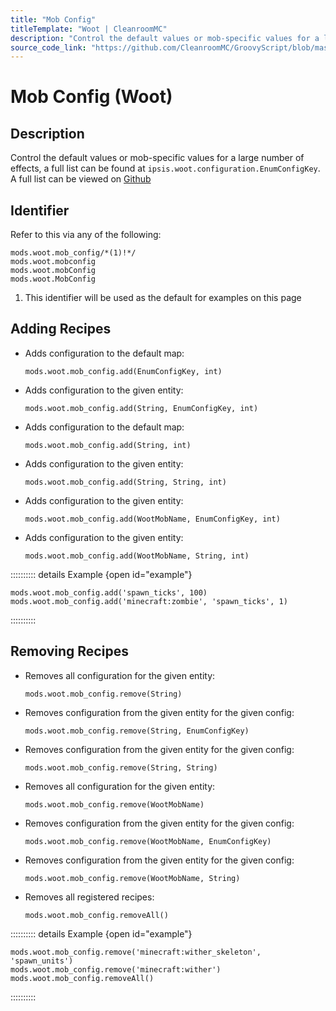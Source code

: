 ```yaml
---
title: "Mob Config"
titleTemplate: "Woot | CleanroomMC"
description: "Control the default values or mob-specific values for a large number of effects, a full list can be found at `ipsis.woot.configuration.EnumConfigKey`. A full list can be viewed on [Github](https://github.com/Ipsis/Woot/blob/55e88f5a15d66cc987e676d665d20f4afbe008b8/src/main/java/ipsis/woot/configuration/EnumConfigKey.java#L14)"
source_code_link: "https://github.com/CleanroomMC/GroovyScript/blob/master/src/main/java/com/cleanroommc/groovyscript/compat/mods/woot/MobConfig.java"
---
```


# Mob Config (Woot)

## Description

Control the default values or mob-specific values for a large number of effects, a full list can be found at `ipsis.woot.configuration.EnumConfigKey`. A full list can be viewed on [Github](https://github.com/Ipsis/Woot/blob/55e88f5a15d66cc987e676d665d20f4afbe008b8/src/main/java/ipsis/woot/configuration/EnumConfigKey.java#L14)

## Identifier

Refer to this via any of the following:

```groovy:no-line-numbers {1}
mods.woot.mob_config/*(1)!*/
mods.woot.mobconfig
mods.woot.mobConfig
mods.woot.MobConfig
```

1. This identifier will be used as the default for examples on this page

## Adding Recipes

- Adds configuration to the default map:

    ```groovy:no-line-numbers
    mods.woot.mob_config.add(EnumConfigKey, int)
    ```

- Adds configuration to the given entity:

    ```groovy:no-line-numbers
    mods.woot.mob_config.add(String, EnumConfigKey, int)
    ```

- Adds configuration to the default map:

    ```groovy:no-line-numbers
    mods.woot.mob_config.add(String, int)
    ```

- Adds configuration to the given entity:

    ```groovy:no-line-numbers
    mods.woot.mob_config.add(String, String, int)
    ```

- Adds configuration to the given entity:

    ```groovy:no-line-numbers
    mods.woot.mob_config.add(WootMobName, EnumConfigKey, int)
    ```

- Adds configuration to the given entity:

    ```groovy:no-line-numbers
    mods.woot.mob_config.add(WootMobName, String, int)
    ```

:::::::::: details Example {open id="example"}
```groovy:no-line-numbers
mods.woot.mob_config.add('spawn_ticks', 100)
mods.woot.mob_config.add('minecraft:zombie', 'spawn_ticks', 1)
```

::::::::::

## Removing Recipes

- Removes all configuration for the given entity:

    ```groovy:no-line-numbers
    mods.woot.mob_config.remove(String)
    ```

- Removes configuration from the given entity for the given config:

    ```groovy:no-line-numbers
    mods.woot.mob_config.remove(String, EnumConfigKey)
    ```

- Removes configuration from the given entity for the given config:

    ```groovy:no-line-numbers
    mods.woot.mob_config.remove(String, String)
    ```

- Removes all configuration for the given entity:

    ```groovy:no-line-numbers
    mods.woot.mob_config.remove(WootMobName)
    ```

- Removes configuration from the given entity for the given config:

    ```groovy:no-line-numbers
    mods.woot.mob_config.remove(WootMobName, EnumConfigKey)
    ```

- Removes configuration from the given entity for the given config:

    ```groovy:no-line-numbers
    mods.woot.mob_config.remove(WootMobName, String)
    ```

- Removes all registered recipes:

    ```groovy:no-line-numbers
    mods.woot.mob_config.removeAll()
    ```

:::::::::: details Example {open id="example"}
```groovy:no-line-numbers
mods.woot.mob_config.remove('minecraft:wither_skeleton', 'spawn_units')
mods.woot.mob_config.remove('minecraft:wither')
mods.woot.mob_config.removeAll()
```

::::::::::
